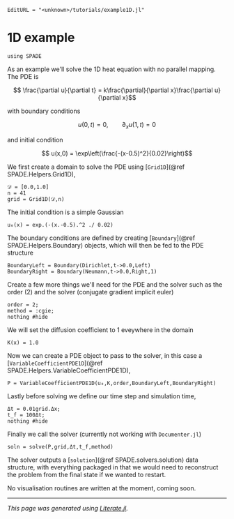 ```@meta
EditURL = "<unknown>/tutorials/example1D.jl"
```

# 1D example

````@example example1D
using SPADE
````

As an example we'll solve the 1D heat equation with no parallel mapping. The PDE is
```math
      \frac{\partial u}{\partial t} = k\frac{\partial}{\partial x}\frac{\partial u}{\partial x}
```
with boundary conditions
```math
      u(0,t) = 0, \qquad \partial_x u(1,t) = 0
```
and initial condition
```math
      u(x,0) = \exp\left(\frac{-(x-0.5)^2}{0.02}\right)
```


We first create a domain to solve the PDE using [`Grid1D`](@ref SPADE.Helpers.Grid1D),

````@example example1D
𝒟 = [0.0,1.0]
n = 41
grid = Grid1D(𝒟,n)
````

The initial condition is a simple Gaussian

````@example example1D
u₀(x) = exp.(-(x.-0.5).^2 ./ 0.02)
````

The boundary conditions are defined by creating [`Boundary`](@ref SPADE.Helpers.Boundary) objects, which will then be fed to the PDE structure

````@example example1D
BoundaryLeft = Boundary(Dirichlet,t->0.0,Left)
BoundaryRight = Boundary(Neumann,t->0.0,Right,1)
````

Create a few more things we'll need for the PDE and the solver such as the order (2) and the solver (conjugate gradient implicit euler)

````@example example1D
order = 2;
method = :cgie;
nothing #hide
````

We will set the diffusion coefficient to 1 eveywhere in the domain

````@example example1D
K(x) = 1.0
````

Now we can create a PDE object to pass to the solver, in this case a [`VariableCoefficientPDE1D`](@ref SPADE.Helpers.VariableCoefficientPDE1D),

````@example example1D
P = VariableCoefficientPDE1D(u₀,K,order,BoundaryLeft,BoundaryRight)
````

Lastly before solving we define our time step and simulation time,

````@example example1D
Δt = 0.01grid.Δx;
t_f = 100Δt;
nothing #hide
````

Finally we call the solver (currently not working with `Documenter.jl`)

````@example example1D
soln = solve(P,grid,Δt,t_f,method)
````

The solver outputs a [`solution`](@ref SPADE.solvers.solution) data structure, with everything packaged in that we would need to reconstruct
the problem from the final state if we wanted to restart.

No visualisation routines are written at the moment, coming soon.

---

*This page was generated using [Literate.jl](https://github.com/fredrikekre/Literate.jl).*

